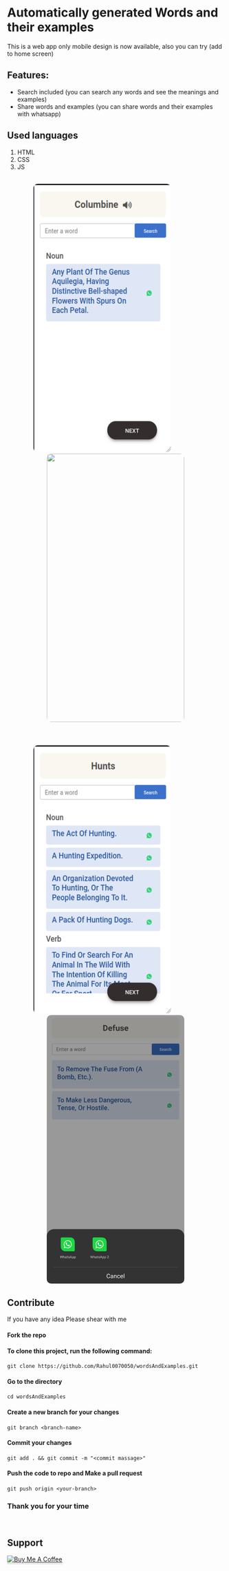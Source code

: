 # Automatically generated Words and their examples

This is a web app only mobile design is now available, also you can try (add to home screen)

## Features:

* Search included (you can search any words and see the meanings and examples)
* Share words and examples (you can share words and their examples with whatsapp)

## Used languages
 1. HTML
 2. CSS
 3. JS

<br/>
<div align="center">
    <img src="images/image001.jpg" alt="" style="width: 20rem;height: 39rem;border-radius: 10px;">&nbsp;&nbsp;&nbsp;&nbsp;&nbsp;&nbsp;&nbsp;&nbsp;&nbsp;&nbsp;&nbsp;&nbsp;&nbsp;&nbsp;&nbsp;&nbsp;
    <img src="images/image002.png" alt="" style="width: 20rem;height: 39rem;border-radius: 10px;">
</div>
<br/>
<br/>
<br/>
<div align="center">
    <img src="images/image003.jpg" alt="" style="width: 20rem;height: 39rem;border-radius: 10px;">&nbsp;&nbsp;&nbsp;&nbsp;&nbsp;&nbsp;&nbsp;&nbsp;&nbsp;&nbsp;&nbsp;&nbsp;&nbsp;&nbsp;&nbsp;&nbsp;
    <img src="images/image004.jpg" alt="" style="width: 20rem;height: 39rem;border-radius: 10px;">
</div>

## Contribute

If you have any idea Please shear with me

#### Fork the repo

#### To clone this project, run the following command:
```git
git clone https://github.com/Rahul0070050/wordsAndExamples.git
```

#### Go to the directory
```git
cd wordsAndExamples
```

#### Create a new branch for your changes
```git
git branch <branch-name>
```

#### Commit your changes
```git
git add . && git commit -m "<commit massage>"
```

#### Push the code to repo and Make a pull request
```git
git push origin <your-branch>
```

### Thank you for your time

<br/>

## Support

<a href="https://www.buymeacoffee.com/rahulor0070050" target="_blank"><img src="https://www.buymeacoffee.com/assets/img/custom_images/purple_img.png" alt="Buy Me A Coffee" style="height: 41px !important;width: 174px !important;box-shadow: 0px 3px 2px 0px rgba(190, 190, 190, 0.5) !important;-webkit-box-shadow: 0px 3px 2px 0px rgba(190, 190, 190, 0.5) !important;" ></a>
